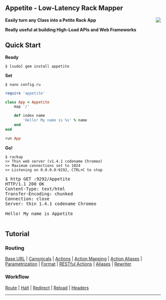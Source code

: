 Appetite - Low-Latency Rack Mapper
---

<a href="https://travis-ci.org/slivu/appetite">
<img src="https://travis-ci.org/slivu/appetite.png" align="right"></a>

**Easily turn any Class into a Petite Rack App**

**Really useful at building High-Load APIs and Web Frameworks**

Quick Start
---

**Ready**

    $ [sudo] gem install appetite

**Set**

    $ nano config.ru

```ruby
require 'appetite'

class App < Appetite
    map '/'

    def index name
        'Hello! My name is %s' % name
    end
end

run App
```

**Go!**

    $ rackup
    >> Thin web server (v1.4.1 codename Chromeo)
    >> Maximum connections set to 1024
    >> Listening on 0.0.0.0:9292, CTRL+C to stop

<pre>
$ http GET :9292/Appetite
HTTP/1.1 200 OK
Content-Type: text/html
Transfer-Encoding: chunked
Connection: close
Server: thin 1.4.1 codename Chromeo

Hello! My name is Appetite

</pre>

## Tutorial


### Routing

[Base URL](https://github.com/slivu/appetite/blob/master/Routing.md#base-url) |
[Canonicals](https://github.com/slivu/appetite/blob/master/Routing.md#canonicals) |
[Actions](https://github.com/slivu/appetite/blob/master/Routing.md#actions) |
[Action Mapping](https://github.com/slivu/appetite/blob/master/Routing.md#action-mapping) |
[Action Aliases](https://github.com/slivu/appetite/blob/master/Routing.md#action-aliases) |
[Parametrization](https://github.com/slivu/appetite/blob/master/Routing.md#parametrization) |
[Format](https://github.com/slivu/appetite/blob/master/Routing.md#format) |
[RESTful Actions](https://github.com/slivu/appetite/blob/master/Routing.md#restful-actions) |
[Aliases](https://github.com/slivu/appetite/blob/master/Routing.md#aliases) |
[Rewriter](https://github.com/slivu/appetite/blob/master/Routing.md#rewriter)

### Workflow

[Route](https://github.com/slivu/appetite/blob/master/Workflow.md#route) |
[Halt](https://github.com/slivu/appetite/blob/master/Workflow.md#halt) |
[Redirect](https://github.com/slivu/appetite/blob/master/Workflow.md#redirect) |
[Reload](https://github.com/slivu/appetite/blob/master/Workflow.md#reload) |
[Headers](https://github.com/slivu/appetite/blob/master/Workflow.md#headers)

<hr/>
